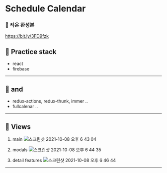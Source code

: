 # Schedule Calendar

### 🐤 작은 완성본

https://bit.ly/3FD9fzk

## 🌱 Practice stack

-   react
-   firebase

---

## 🔎 and

-   redux-actions, redux-thunk, immer ..
-   fullcalenar ..

---

## 📑 Views

1. main
   ![스크린샷 2021-10-08 오후 6 43 04](https://user-images.githubusercontent.com/49370511/136534897-90b195be-3acd-49b1-a3d2-28709193f754.png)

2. modals
   ![스크린샷 2021-10-08 오후 6 44 35](https://user-images.githubusercontent.com/49370511/136535140-ca280ebe-d9d2-4f27-b629-8eebb8cec4e2.png)

3. detail features
   ![스크린샷 2021-10-08 오후 6 46 44](https://user-images.githubusercontent.com/49370511/136535495-69d04cc9-8495-4354-9c25-07df7106eacf.png)

---
